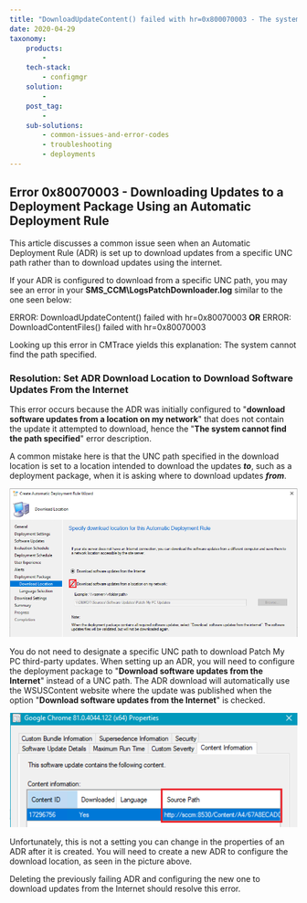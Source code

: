 ```yaml
---
title: "DownloadUpdateContent() failed with hr=0x800070003 - The system cannot find the path specified"
date: 2020-04-29
taxonomy:
    products:
        - 
    tech-stack:
        - configmgr
    solution:
        - 
    post_tag:
        - 
    sub-solutions:
        - common-issues-and-error-codes
        - troubleshooting
        - deployments
---
```


## Error 0x80070003 - Downloading Updates to a Deployment Package Using an Automatic Deployment Rule

This article discusses a common issue seen when an Automatic Deployment Rule (ADR) is set up to download updates from a specific UNC path rather than to download updates using the internet.

If your ADR is configured to download from a specific UNC path, you may see an error in your **SMS\_CCM\\LogsPatchDownloader.log** similar to the one seen below:

ERROR: DownloadUpdateContent() failed with hr=0x80070003 **OR** ERROR: DownloadContentFiles() failed with hr=0x80070003

Looking up this error in CMTrace yields this explanation: The system cannot find the path specified.

### Resolution: Set ADR Download Location to Download Software Updates From the Internet

This error occurs because the ADR was initially configured to "**download software updates from a location on my network**" that does not contain the update it attempted to download, hence the "**The system cannot find the path specified**" error description.

A common mistake here is that the UNC path specified in the download location is set to a location intended to download the updates **_to_**, such as a deployment package, when it is asking where to download updates **_from_**.

![specify location ADR downloads updates from](/_images/ADR-Download-Location-Config.png "specify location ADR downloads updates from")

You do not need to designate a specific UNC path to download Patch My PC third-party updates. When setting up an ADR, you will need to configure the deployment package to "**Download software updates from the Internet**" instead of a UNC path. The ADR download will automatically use the WSUSContent website where the update was published when the option "**Download software updates from the Internet**" is checked.

![ERROR: DownloadUpdateContent() failed with hr=0x80070003](/_images/download-from-internet-3rd-party-updates-SCCM.png "ERROR: DownloadUpdateContent() failed with hr=0x80070003")

Unfortunately, this is not a setting you can change in the properties of an ADR after it is created. You will need to create a new ADR to configure the download location, as seen in the picture above.

Deleting the previously failing ADR and configuring the new one to download updates from the Internet should resolve this error.